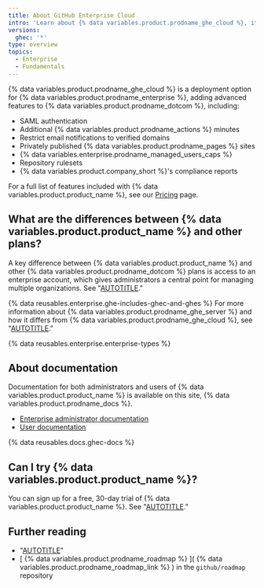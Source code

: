 ```yaml
---
title: About GitHub Enterprise Cloud
intro: 'Learn about {% data variables.product.prodname_ghe_cloud %}, its features, and management options for large businesses and teams.'
versions:
  ghec: '*'
type: overview
topics:
  - Enterprise
  - Fundamentals
---
```


{% data variables.product.prodname_ghe_cloud %}  is a deployment option for {% data variables.product.prodname_enterprise %}, adding advanced features to {% data variables.product.prodname_dotcom %}, including:

* SAML authentication
* Additional {% data variables.product.prodname_actions %} minutes
* Restrict email notifications to verified domains
* Privately published {% data variables.product.prodname_pages %} sites
* {% data variables.enterprise.prodname_managed_users_caps %}
* Repository rulesets
* {% data variables.product.company_short %}'s compliance reports

For a full list of features included with {% data variables.product.product_name %}, see our [Pricing](https://github.com/pricing) page.

## What are the differences between {% data variables.product.product_name %} and other plans?

A key difference between {% data variables.product.product_name %} and other {% data variables.product.prodname_dotcom %} plans is access to an enterprise account, which gives administrators a central point for managing multiple organizations. See "[AUTOTITLE](/admin/overview/about-enterprise-accounts)."

{% data reusables.enterprise.ghe-includes-ghec-and-ghes %} For more information about {% data variables.product.prodname_ghe_server %} and how it differs from {% data variables.product.prodname_ghe_cloud %}, see "[AUTOTITLE](/admin/overview/about-github-for-enterprises#about-deployment-options)."

{% data reusables.enterprise.enterprise-types %}

## About documentation

Documentation for both administrators and users of {% data variables.product.product_name %} is available on this site, {% data variables.product.prodname_docs %}.

* [Enterprise administrator documentation](/admin)
* [User documentation](/)

{% data reusables.docs.ghec-docs %}

## Can I try {% data variables.product.product_name %}?

You can sign up for a free, 30-day trial of {% data variables.product.product_name %}. See "[AUTOTITLE](/admin/overview/setting-up-a-trial-of-github-enterprise-cloud)."

## Further reading

* "[AUTOTITLE](/get-started/onboarding/getting-started-with-github-enterprise-cloud)"
* [ {% data variables.product.prodname_roadmap %} ]( {% data variables.product.prodname_roadmap_link %} ) in the  `github/roadmap` repository
